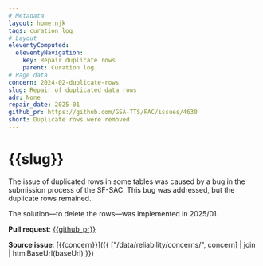 ```yaml
---
# Metadata
layout: home.njk
tags: curation_log
# Layout
eleventyComputed:
  eleventyNavigation:
    key: Repair duplicate rows
    parent: Curation log
# Page data
concern: 2024-02-duplicate-rows
slug: Repair of duplicated data rows
adr: None
repair_date: 2025-01
github_pr: https://github.com/GSA-TTS/FAC/issues/4630
short: Duplicate rows were removed
---
```


# {{slug}}


The issue of duplicated rows in some tables was caused by a bug in the submission process of the SF-SAC. This bug was addressed, but the duplicate rows remained.

The solution&mdash;to delete the rows&mdash;was implemented in 2025/01. 

**Pull request**: [{{github_pr}}]({{github_pr}})

**Source issue**: [{{concern}}]({{ ["/data/reliability/concerns/", concern] | join | htmlBaseUrl(baseUrl) }})
